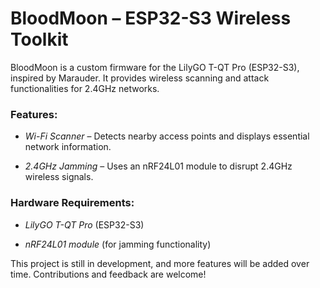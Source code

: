 # BloodMoon – ESP32-S3 Wireless Toolkit

BloodMoon is a custom firmware for the LilyGO T-QT Pro (ESP32-S3), inspired by Marauder. It provides wireless scanning and attack functionalities for 2.4GHz networks.


### Features:

- *Wi-Fi Scanner* – Detects nearby access points and displays essential network information.

- *2.4GHz Jamming* – Uses an nRF24L01 module to disrupt 2.4GHz wireless signals.



### Hardware Requirements:

- *LilyGO T-QT Pro* (ESP32-S3)

- *nRF24L01 module* (for jamming functionality)


This project is still in development, and more features will be added over time. Contributions and feedback are welcome! 